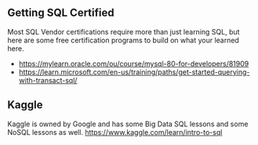## Getting SQL Certified

Most SQL Vendor certifications require more than just learning SQL, but here are some free certification programs to build on what your learned here.

- https://mylearn.oracle.com/ou/course/mysql-80-for-developers/81909
- https://learn.microsoft.com/en-us/training/paths/get-started-querying-with-transact-sql/

## Kaggle
Kaggle is owned by Google and has some Big Data SQL lessons and some NoSQL lessons as well.
https://www.kaggle.com/learn/intro-to-sql
